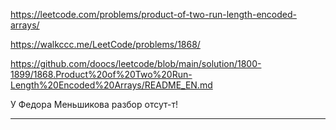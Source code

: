 https://leetcode.com/problems/product-of-two-run-length-encoded-arrays/

https://walkccc.me/LeetCode/problems/1868/

https://github.com/doocs/leetcode/blob/main/solution/1800-1899/1868.Product%20of%20Two%20Run-Length%20Encoded%20Arrays/README_EN.md

У Федора Меньшикова разбор отсут-т!

_______

